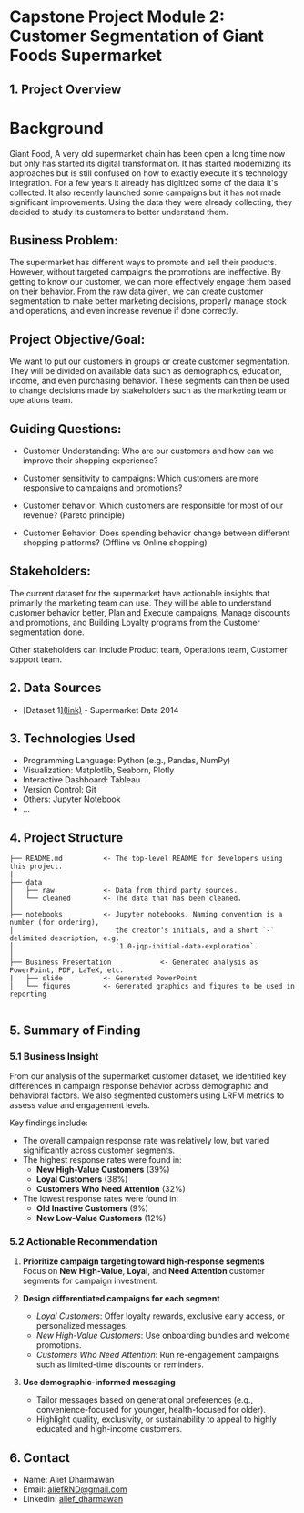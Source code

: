 <h1> Capstone Project Module 2: Customer Segmentation of Giant Foods Supermarket </h1>



## 1. Project Overview
# Background
Giant Food, A very old supermarket chain has been open a long time now but only has started its digital transformation. It has started modernizing its approaches but is still confused on how to exactly execute it's technology integration. For a few years it already has digitized some of the data it's collected. It also recently launched some campaigns but it has not made significant improvements. Using the data they were already collecting, they decided to study its customers to better understand them. 

## Business Problem: 
The supermarket has different ways to promote and sell their products. However, without targeted campaigns the promotions are ineffective. By getting to know our customer, we can more effectively engage them based on their behavior. From the raw data given, we can create customer segmentation to make better marketing decisions, properly manage stock and operations, and even increase revenue if done correctly. 


## Project Objective/Goal: 
We want to put our customers in groups or create customer segmentation. They will be divided on available data such as demographics, education, income, and even purchasing behavior. These segments can then be used to change decisions made by stakeholders such as the marketing team or operations team. 

## Guiding Questions: 
- Customer Understanding: Who are our customers and how can we improve their shopping experience? 

- Customer sensitivity to campaigns: Which customers are more responsive to campaigns and promotions?

- Customer behavior: Which customers are responsible for most of our revenue? (Pareto principle)

- Customer Behavior: Does spending behavior change between different shopping platforms? (Offline vs Online shopping)

## Stakeholders: 
The current dataset for the supermarket have actionable insights that primarily the marketing team can use. They will be able to understand customer behavior better, Plan and Execute campaigns, Manage discounts and promotions, and Building Loyalty programs from the Customer segmentation done. 

Other stakeholders can include Product team, Operations team, Customer support team.


## 2. Data Sources
- [Dataset 1][(link)](https://www.kaggle.com/datasets/ahsan81/superstore-marketing-campaign-dataset/data) - Supermarket Data 2014


## 3. Technologies Used
- Programming Language: Python (e.g., Pandas, NumPy)
- Visualization: Matplotlib, Seaborn, Plotly
- Interactive Dashboard: Tableau
- Version Control: Git
- Others: Jupyter Notebook
- ...

## 4. Project Structure

```
├── README.md          <- The top-level README for developers using this project.
|
├── data
│   ├── raw            <- Data from third party sources.
│   └── cleaned        <- The data that has been cleaned.
│
├── notebooks          <- Jupyter notebooks. Naming convention is a number (for ordering),
│                         the creator's initials, and a short `-` delimited description, e.g.
│                         `1.0-jqp-initial-data-exploration`.
│
├── Business Presentation            <- Generated analysis as PowerPoint, PDF, LaTeX, etc.
|   ├── slide          <- Generated PowerPoint
│   └── figures        <- Generated graphics and figures to be used in reporting


```

## 5. Summary of Finding
### 5.1 Business Insight
From our analysis of the supermarket customer dataset, we identified key differences in campaign response behavior across demographic and behavioral factors. We also segmented customers using LRFM metrics to assess value and engagement levels.

Key findings include:
- The overall campaign response rate was relatively low, but varied significantly across customer segments.
- The highest response rates were found in:
  - **New High-Value Customers** (39%)
  - **Loyal Customers** (38%)
  - **Customers Who Need Attention** (32%)
- The lowest response rates were found in:
  - **Old Inactive Customers** (9%)
  - **New Low-Value Customers** (12%)
### 5.2 Actionable Recommendation
1. **Prioritize campaign targeting toward high-response segments**  
   Focus on **New High-Value**, **Loyal**, and **Need Attention** customer segments for campaign investment.

2. **Design differentiated campaigns for each segment**  
   - *Loyal Customers*: Offer loyalty rewards, exclusive early access, or personalized messages.  
   - *New High-Value Customers*: Use onboarding bundles and welcome promotions.  
   - *Customers Who Need Attention*: Run re-engagement campaigns such as limited-time discounts or reminders.

3. **Use demographic-informed messaging**  
   - Tailor messages based on generational preferences (e.g., convenience-focused for younger, health-focused for older).  
   - Highlight quality, exclusivity, or sustainability to appeal to highly educated and high-income customers.


## 6. Contact
- Name: Alief Dharmawan
- Email: aliefRND@gmail.com
- Linkedin: [alief_dharmawan](https://www.linkedin.com/in/alief-dharmawan/)
